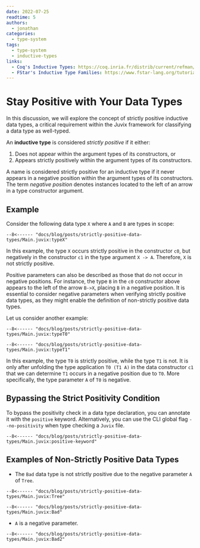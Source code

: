 ```yaml
---
date: 2022-07-25
readtime: 5
authors:
  - jonathan
categories:
  - type-system
tags:
  - type-system
  - inductive-types
links:
  - Coq's Inductive Types: https://coq.inria.fr/distrib/current/refman/language/core/inductive.html
  - FStar's Inductive Type Families: https://www.fstar-lang.org/tutorial/book/part2/part2_inductive_type_families.html
---
```


# Stay Positive with Your Data Types

In this discussion, we will explore the concept of strictly positive inductive data types, a critical requirement within the Juvix framework for classifying a data type as well-typed.

An **inductive type** is considered _strictly positive_ if it either:

1. Does not appear within the argument types of its constructors, or
2. Appears strictly positively within the argument types of its constructors.

A name is considered strictly positive for an inductive type if it never appears
in a negative position within the argument types of its constructors. The term
_negative position_ denotes instances located to the left of an arrow in a type
constructor argument.

<!-- more -->

## Example

Consider the following data type `X` where `A` and `B` are types in scope:

```juvix
--8<------ "docs/blog/posts/strictly-positive-data-types/Main.juvix:typeX"
```

In this example, the type `X` occurs strictly positive in the constructor `c0`,
but negatively in the constructor `c1` in the type argument `X -> A`. Therefore,
`X` is not strictly positive.

Positive parameters can also be described as those that do not occur in negative
positions. For instance, the type `B` in the `c0` constructor above appears to
the left of the arrow `B->X`, placing `B` in a negative position. It is
essential to consider negative parameters when verifying strictly positive data
types, as they might enable the definition of non-strictly positive data types.

Let us consider another example:

```juvix
--8<------ "docs/blog/posts/strictly-positive-data-types/Main.juvix:typeT0"
```

```juvix
--8<------ "docs/blog/posts/strictly-positive-data-types/Main.juvix:typeT1"
```

In this example, the type `T0` is strictly positive, while the type `T1` is not.
It is only after unfolding the type application `T0 (T1 A)` in the data
constructor `c1` that we can determine `T1` occurs in a negative position due to
`T0`. More specifically, the type parameter `A` of `T0` is negative.

## Bypassing the Strict Positivity Condition

To bypass the positivity check in a data type declaration, you can annotate it
with the `positive` keyword. Alternatively, you can use the CLI global flag
`--no-positivity` when type checking a `Juvix` file.

```juvix
--8<------ "docs/blog/posts/strictly-positive-data-types/Main.juvix:positive-keyword"
```

## Examples of Non-Strictly Positive Data Types

- The `Bad` data type is not strictly positive due to the negative parameter `A`
  of `Tree`.

```juvix
--8<------ "docs/blog/posts/strictly-positive-data-types/Main.juvix:Tree"
```

```juvix
--8<------ "docs/blog/posts/strictly-positive-data-types/Main.juvix:Bad"
```

- `A` is a negative parameter.

```juvix
--8<------ "docs/blog/posts/strictly-positive-data-types/Main.juvix:Bad2"
```
